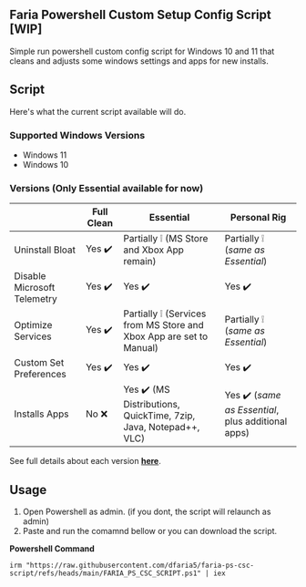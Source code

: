 ## Faria Powershell Custom Setup Config Script [WIP]
Simple run powershell custom config script for Windows 10 and 11 that cleans and adjusts some windows settings and apps for new installs.

## Script
Here's what the current script available will do.
### Supported Windows Versions
- Windows 11
- Windows 10

### Versions (Only Essential available for now)
|  | Full Clean | Essential | Personal Rig |
| --- | --- | --- | --- |
| Uninstall Bloat | Yes :heavy_check_mark: | Partially :grey_exclamation: (MS Store and Xbox App remain) | Partially :grey_exclamation: (*same as Essential*) |
| Disable Microsoft Telemetry | Yes :heavy_check_mark: | Yes :heavy_check_mark: | Yes :heavy_check_mark: |
| Optimize Services | Yes :heavy_check_mark: | Partially :grey_exclamation: (Services from MS Store and Xbox App are set to Manual) | Partially :grey_exclamation: (*same as Essential*) |
| Custom Set Preferences | Yes :heavy_check_mark: | Yes :heavy_check_mark: | Yes :heavy_check_mark: |
| Installs Apps | No :x: | Yes :heavy_check_mark: (MS Distributions, QuickTime, 7zip, Java, Notepad++, VLC) | Yes :heavy_check_mark: (*same as Essential*, plus additional apps) |

See full details about each version [**here**](versions.md).

## Usage
1. Open Powershell as admin. (if you dont, the script will relaunch as admin)
2. Paste and run the comamnd bellow or you can download the script.

**Powershell Command**
```
irm "https://raw.githubusercontent.com/dfaria5/faria-ps-csc-script/refs/heads/main/FARIA_PS_CSC_SCRIPT.ps1" | iex
```
